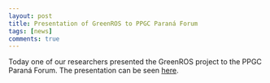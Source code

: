 ```yaml
---
layout: post
title: Presentation of GreenROS to PPGC Paraná Forum
tags: [news]
comments: true
---
```


Today one of our researchers presented the GreenROS project to the PPGC Paraná Forum. The presentation can be seen [here](https://www.youtube.com/watch?v=eBH3uHV95u8).
